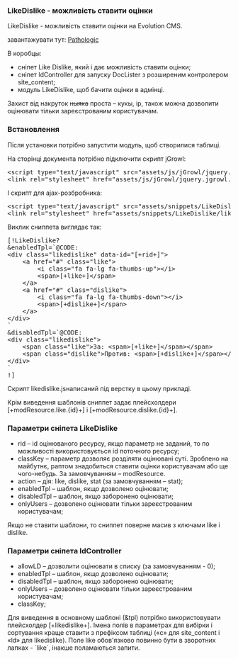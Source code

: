 
<meta http-equiv="Content-Type" content="text/html; charset=utf-8">
<h3>LikeDislike - можливість ставити оцінки </h3>
LikeDislike - можливість ставити оцінки на Evolution CMS.
<p>завантажувати тут: <i class="fa fa-github fa-lg text-primary"></i> <a href="https://github.com/Pathologic/LikeDislike" rel="nofollow" target="_blank">Pathologic</a></p>
<p>В коробцы:</p>
<ul>
	<li>сніпет Like Dislike, який і дає можливість ставити оцінки;</li>
	<li>сніпет ldController для запуску DocLister з розширеним контролером site_content;</li>
	<li>модуль LikeDislike, щоб бачити оцінки в адмінці.</li>
</ul>
<p>Захист від накруток <s>ныяка</s> проста – кукы, ip, також можна дозволити оцінювати тільки зареєстрованим користувачам.</p>
<h3 class="sub-header">Встановлення</h3>
<p>Після установки потрібно запустити модуль, щоб створилися таблиці.</p>
<p>На сторінці документа потрібно підключити скрипт jGrowl:</p>
<pre class="brush: html;">
&lt;script type="text/javascript" src="assets/js/jGrowl/jquery.jgrowl.min.js"&gt;&lt;/script&gt;
&lt;link rel="stylesheet" href="assets/js/jGrowl/jquery.jgrowl.min.css"&gt;
</pre>

<p>І скрипт для ajax-розбробника:</p>
<pre class="brush: html;">
&lt;script type="text/javascript" src="assets/snippets/LikeDislike/likedislike.js"&gt;&lt;/script&gt;
&lt;link rel="stylesheet" href="assets/snippets/LikeDislike/likedislike.css"&gt;
</pre>

<p>Виклик сниппета виглядає так:</p>
<pre class="brush: html;">
[!LikeDislike? 
&amp;enabledTpl=`@CODE:
&lt;div class="likedislike" data-id="[+rid+]"&gt;
	&lt;a href="#" class="like"&gt;
		&lt;i class="fa fa-lg fa-thumbs-up"&gt;&lt;/i&gt;
		&lt;span&gt;[+like+]&lt;/span&gt;
	&lt;/a&gt;
	&lt;a href="#" class="dislike"&gt;
		&lt;i class="fa fa-lg fa-thumbs-down"&gt;&lt;/i&gt;
		&lt;span&gt;[+dislike+]&lt;/span&gt;
	&lt;/a&gt;
&lt;/div&gt;
` 
&amp;disabledTpl=`@CODE: 
&lt;div class="likedislike"&gt;
	&lt;span class="like"&gt;За: &lt;span&gt;[+like+]&lt;/span&gt;&lt;/span&gt;
	&lt;span class="dislike"&gt;Против: &lt;span&gt;[+dislike+]&lt;/span&gt;&lt;/span&gt;
&lt;/div&gt;
`
!]
</pre>
<p>Скрипт likedislike.jsнаписаний під верстку в цьому прикладі.</p>
<p>Крім виведення шаблонів сниппет задає плейсхолдери [+modResource.like.{id}+] і [+modResource.dislike.{id}+].</p>
<h3 class="sub-header">Параметри сніпета LikeDislike</h3>
<ul>
	<li><span class="text-bold">rid</span> – id оцінюваного ресурсу, якщо параметр не заданий, то по можливості використовується id поточного ресурсу;</li>
	<li><span class="text-bold">classKey</span> – параметр дозволяє розділяти оцінювані суті. Зроблено на майбутнє, раптом знадобиться ставити оцінки користувачам або ще чого-небудь. За замовчуванням</span> – modResource.</li>
	<li><span class="text-bold">action</span> – дія: like, dislike, stat (за замовчуванням – stat);</li>
	<li><span class="text-bold">enabledTpl</span> – шаблон, якщо дозволено оцінювати;</li>
	<li><span class="text-bold">disabledTpl</span> – шаблон, якщо заборонено оцінювати;</li>
	<li><span class="text-bold">onlyUsers</span> – дозволено оцінювати тільки зареєстрованим користувачам;</li>
</ul>
<p>Якщо не ставити шаблони, то сниппет поверне масив з ключами like і dislike.</p>

<h3 class="sub-header">Параметри сніпета ldController</h3>
<ul>
	<li><span class="text-bold">allowLD</span> – дозволити оцінювати в списку (за замовчуванням - 0);</li>
	<li><span class="text-bold">enabledTpl</span> – шаблон, якщо дозволено оцінювати;</li>
	<li><span class="text-bold">disabledTpl</span> – шаблон, якщо заборонено оцінювати;</li>
	<li><span class="text-bold">onlyUsers</span> – дозволено оцінювати тільки зареєстрованим користувачам;</li>
	<li><span class="text-bold">classKey;</span></li>
</ul>
<p>Для виведення в основному шаблоні (&tpl) потрібно використовувати плейсхолдер [+likedislike+]. Імена полів в параметрах для вибірки і сортування краще ставити з префіксом таблиці («c» для site_content і «ld» для likedislike). Поле like обов'язково повинно бути в зворотних лапках - `like`, інакше поламаються запити.</p>
